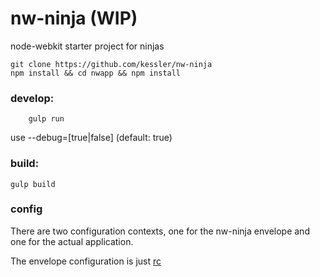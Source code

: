 nw-ninja (WIP)
==============

node-webkit starter project for ninjas

```
git clone https://github.com/kessler/nw-ninja
npm install && cd nwapp && npm install
```

### develop:
```
	gulp run
```
use --debug=[true|false] (default: true)

### build:
```
gulp build
```

### config

There are two configuration contexts, one for the nw-ninja envelope and one for the actual application.

The envelope configuration is just [rc](https://github.com/dominictarr/rc)
